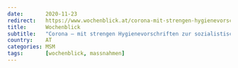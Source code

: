 ```yaml
---
date:       2020-11-23
redirect:   https://www.wochenblick.at/corona-mit-strengen-hygienevorschriften-zur-sozialistischen-diktatur/
title:      Wochenblick
subtitle:   "Corona – mit strengen Hygienevorschriften zur sozialistischen Diktatur"
country:    AT
categories: MSM
tags:       [wochenblick, massnahmen]
---
```

